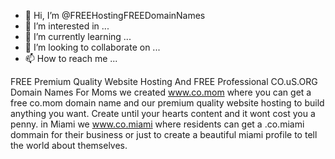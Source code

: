 - 👋 Hi, I’m @FREEHostingFREEDomainNames
- 👀 I’m interested in ...
- 🌱 I’m currently learning ...
- 💞️ I’m looking to collaborate on ...
- 📫 How to reach me ...

<!---
FREEHostingFREEDomainNames/FREEHostingFREEDomainNames is a ✨ special ✨ repository because its `README.md` (this file) appears on your GitHub profile.
You can click the Preview link to take a look at your changes.
--->
FREE Premium Quality Website Hosting And FREE Professional CO.uS.ORG Domain Names
For Moms we created www.co.mom where you can get a free co.mom domain name and our premium quality website hosting to build anything you want. Create until your hearts content and it wont cost you a penny.
in Miami we www.co.miami where residents can get a .co.miami dommain for their business or just to create a beautiful miami profile to tell the world about themselves.
